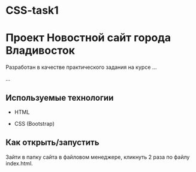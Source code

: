# CSS-task1
# Проект Новостной сайт города Владивосток

Разработан в качестве практического задания на курсе …

…

## Используемые технологии

* HTML

* CSS (Bootstrap)


## Как открыть/запустить

Зайти в папку сайта в файловом менеджере, кликнуть 2 раза по файлу index.html.

